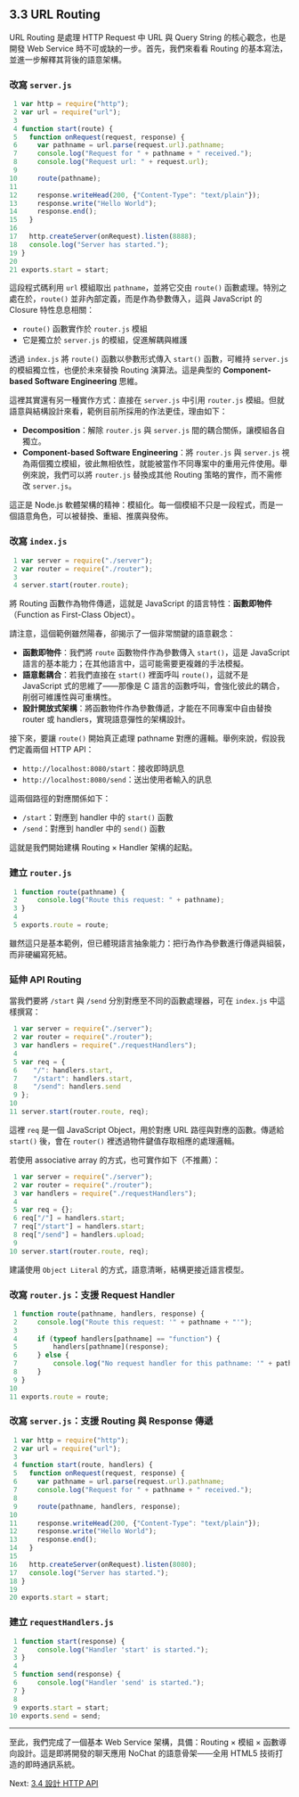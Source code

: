## 3.3 URL Routing

URL Routing 是處理 HTTP Request 中 URL 與 Query String 的核心觀念，也是開發 Web Service 時不可或缺的一步。首先，我們來看看 Routing 的基本寫法，並進一步解釋其背後的語意架構。

### 改寫 `server.js`

```javascript
 1 var http = require("http");
 2 var url = require("url");
 3 
 4 function start(route) {
 5   function onRequest(request, response) {
 6     var pathname = url.parse(request.url).pathname;
 7     console.log("Request for " + pathname + " received.");
 8     console.log("Request url: " + request.url);
 9 
10     route(pathname);
11 
12     response.writeHead(200, {"Content-Type": "text/plain"});
13     response.write("Hello World");
14     response.end();
15   }
16 
17   http.createServer(onRequest).listen(8888);
18   console.log("Server has started.");
19 }
20 
21 exports.start = start;
```

這段程式碼利用 `url` 模組取出 `pathname`，並將它交由 `route()` 函數處理。特別之處在於，`route()` 並非內部定義，而是作為參數傳入，這與 JavaScript 的 Closure 特性息息相關：

* `route()` 函數實作於 `router.js` 模組
* 它是獨立於 `server.js` 的模組，促進解耦與維護

透過 `index.js` 將 `route()` 函數以參數形式傳入 `start()` 函數，可維持 `server.js` 的模組獨立性，也便於未來替換 Routing 演算法。這是典型的 **Component-based Software Engineering** 思維。

這裡其實還有另一種實作方式：直接在 `server.js` 中引用 `router.js` 模組。但就語意與結構設計來看，範例目前所採用的作法更佳，理由如下：

* **Decomposition**：解除 `router.js` 與 `server.js` 間的耦合關係，讓模組各自獨立。
* **Component-based Software Engineering**：將 `router.js` 與 `server.js` 視為兩個獨立模組，彼此無相依性，就能被當作不同專案中的重用元件使用。舉例來說，我們可以將 `router.js` 替換成其他 Routing 策略的實作，而不需修改 `server.js`。

這正是 Node.js 軟體架構的精神：模組化。每一個模組不只是一段程式，而是一個語意角色，可以被替換、重組、推廣與發佈。

### 改寫 `index.js`

```javascript
 1 var server = require("./server");
 2 var router = require("./router");
 3 
 4 server.start(router.route);
```

將 Routing 函數作為物件傳遞，這就是 JavaScript 的語言特性：**函數即物件**（Function as First-Class Object）。

請注意，這個範例雖然陽春，卻揭示了一個非常關鍵的語意觀念：

* **函數即物件**：我們將 `route` 函數物件作為參數傳入 `start()`，這是 JavaScript 語言的基本能力；在其他語言中，這可能需要更複雜的手法模擬。
* **語意鬆耦合**：若我們直接在 `start()` 裡面呼叫 `route()`，這就不是 JavaScript 式的思維了——那像是 C 語言的函數呼叫，會強化彼此的耦合，削弱可維護性與可重構性。
* **設計開放式架構**：將函數物件作為參數傳遞，才能在不同專案中自由替換 router 或 handlers，實現語意彈性的架構設計。

接下來，要讓 `route()` 開始真正處理 pathname 對應的邏輯。舉例來說，假設我們定義兩個 HTTP API：

* `http://localhost:8080/start`：接收即時訊息
* `http://localhost:8080/send`：送出使用者輸入的訊息

這兩個路徑的對應關係如下：

* `/start`：對應到 handler 中的 `start()` 函數
* `/send`：對應到 handler 中的 `send()` 函數

這就是我們開始建構 Routing × Handler 架構的起點。

### 建立 `router.js`

```javascript
 1 function route(pathname) {
 2     console.log("Route this request: " + pathname);
 3 }
 4 
 5 exports.route = route;
```

雖然這只是基本範例，但已體現語言抽象能力：把行為作為參數進行傳遞與組裝，而非硬編寫死結。

### 延伸 API Routing

當我們要將 `/start` 與 `/send` 分別對應至不同的函數處理器，可在 `index.js` 中這樣撰寫：

```javascript
 1 var server = require("./server");
 2 var router = require("./router");
 3 var handlers = require("./requestHandlers");
 4 
 5 var req = {
 6    "/": handlers.start,
 7    "/start": handlers.start,
 8    "/send": handlers.send
 9 };
10 
11 server.start(router.route, req);
```

這裡 `req` 是一個 JavaScript Object，用於對應 URL 路徑與對應的函數。傳遞給 `start()` 後，會在 `router()` 裡透過物件鍵值存取相應的處理邏輯。

若使用 associative array 的方式，也可實作如下（不推薦）：

```javascript
 1 var server = require("./server");
 2 var router = require("./router");
 3 var handlers = require("./requestHandlers");
 4 
 5 var req = {};
 6 req["/"] = handlers.start;
 7 req["/start"] = handlers.start;
 8 req["/send"] = handlers.upload;
 9 
10 server.start(router.route, req);
```

建議使用 `Object Literal` 的方式，語意清晰，結構更接近語言模型。

### 改寫 `router.js`：支援 Request Handler

```javascript
 1 function route(pathname, handlers, response) {
 2     console.log("Route this request: '" + pathname + "'");
 3 
 4     if (typeof handlers[pathname] == "function") {
 5         handlers[pathname](response);
 6     } else {
 7         console.log("No request handler for this pathname: '" + pathname + "'");
 8     }
 9 }
10 
11 exports.route = route;
```

### 改寫 `server.js`：支援 Routing 與 Response 傳遞

```javascript
 1 var http = require("http");
 2 var url = require("url");
 3 
 4 function start(route, handlers) {
 5   function onRequest(request, response) {
 6     var pathname = url.parse(request.url).pathname;
 7     console.log("Request for " + pathname + " received.");
 8 
 9     route(pathname, handlers, response);
10 
11     response.writeHead(200, {"Content-Type": "text/plain"});
12     response.write("Hello World");
13     response.end();
14   }
15 
16   http.createServer(onRequest).listen(8080);
17   console.log("Server has started.");
18 }
19 
20 exports.start = start;
```

### 建立 `requestHandlers.js`

```javascript
 1 function start(response) {
 2     console.log("Handler 'start' is started.");
 3 }
 4 
 5 function send(response) {
 6     console.log("Handler 'send' is started.");
 7 }
 8 
 9 exports.start = start;
10 exports.send = send;
```

---

至此，我們完成了一個基本 Web Service 架構，具備：Routing × 模組 × 函數導向設計。這是即將開發的聊天應用 NoChat 的語意骨架——全用 HTML5 技術打造的即時通訊系統。

Next: [3.4 設計 HTTP API](4-http-api.md)
